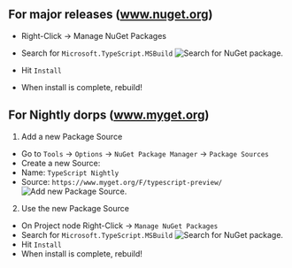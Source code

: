 ## For major releases (www.nuget.org)

* Right-Click -> Manage NuGet Packages
* Search for `Microsoft.TypeScript.MSBuild`
 ![Search for NuGet package.](https://raw.githubusercontent.com/wiki/Microsoft/TypeScript/images/searchForNuGetPackage.png)

* Hit `Install`
* When install is complete, rebuild!


## For Nightly dorps (www.myget.org)

1. Add a new Package Source 
 * Go to `Tools` -> `Options` -> `NuGet Package Manager` -> `Package Sources`
 * Create a new Source:
  * Name: `TypeScript Nightly`
  * Source: `https://www.myget.org/F/typescript-preview/`
 ![Add new Package Source.](https://raw.githubusercontent.com/wiki/Microsoft/TypeScript/images/addNewPackageSource.PNG)

2. Use the new Package Source
 * On Project node Right-Click -> `Manage NuGet Packages`
 * Search for `Microsoft.TypeScript.MSBuild`
 ![Search for NuGet package.](https://raw.githubusercontent.com/wiki/Microsoft/TypeScript/images/searchForMyGetPackage.PNG)
 * Hit `Install`
 * When install is complete, rebuild!